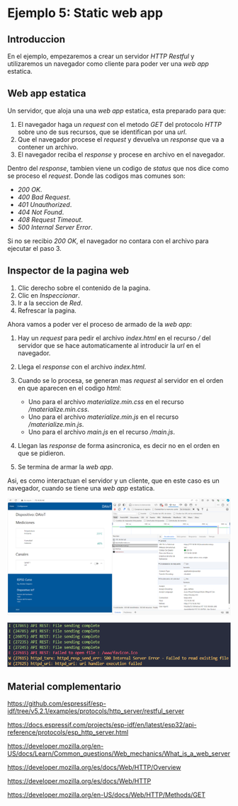 # Ejemplo 5: Static web app

## Introduccion

En el ejemplo, empezaremos a crear un servidor _HTTP Restful_ y utilizaremos un navegador como cliente para poder ver una _web app_ estatica.

## Web app estatica

Un servidor, que aloja una una _web app_ estatica, esta preparado para que:

1. El navegador haga un _request_ con el metodo _GET_ del protocolo _HTTP_ sobre uno de sus recursos, que se identifican por una _url_.
2. Que el navegador procese el _request_ y devuelva un _response_ que va a contener un archivo.
3. El navegador reciba el _response_ y procese en archivo en el navegador.

Dentro del _response_, tambien viene un codigo de _status_ que nos dice como se proceso el _request_. Donde las codigos mas comunes son:

- _200 OK_.
- _400 Bad Request_.
- _401 Unauthorized_.
- _404 Not Found_.
- _408 Request Timeout_.
- _500 Internal Server Error_.

Si no se recibio _200 OK_, el navegador no contara con el archivo para ejecutar el paso 3.

## Inspector de la pagina web

1. Clic derecho sobre el contenido de la pagina.
2. Clic en _Inspeccionar_.
3. Ir a la seccion de _Red_.
4. Refrescar la pagina.

Ahora vamos a poder ver el proceso de armado de la _web app_:

1. Hay un _request_ para pedir el archivo _index.html_ en el recurso _/_ del servidor que se hace automaticamente al introducir la _url_ en el navegador.
2. Llega el _response_ con el archivo _index.html_.
3. Cuando se lo procesa, se generan mas _request_ al servidor en el orden en que aparecen en el codigo _html_:

   - Uno para el archivo _materialize.min.css_ en el recurso _/materialize.min.css_.
   - Uno para el archivo _materialize.min.js_ en el recurso _/materialize.min.js_.
   - Uno para el archivo _main.js_ en el recurso _/main.js_.

4. Llegan las _response_ de forma asincronica, es decir no en el orden en que se pidieron.
5. Se termina de armar la _web app_.

Asi, es como interactuan el servidor y un cliente, que en este caso es un navegador, cuando se tiene una _web app_ estatica.

![navegador](/ej5-static-web-app/navegador.png)

![servidor](/ej5-static-web-app/servidor.png)

## Material complementario

https://github.com/espressif/esp-idf/tree/v5.2.1/examples/protocols/http_server/restful_server

https://docs.espressif.com/projects/esp-idf/en/latest/esp32/api-reference/protocols/esp_http_server.html

https://developer.mozilla.org/en-US/docs/Learn/Common_questions/Web_mechanics/What_is_a_web_server

https://developer.mozilla.org/es/docs/Web/HTTP/Overview

https://developer.mozilla.org/es/docs/Web/HTTP

https://developer.mozilla.org/en-US/docs/Web/HTTP/Methods/GET

